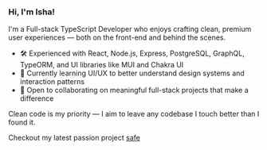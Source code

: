 <!---
IshaVenikar/IshaVenikar is a ✨ special ✨ repository because its `README.md` (this file) appears on your GitHub profile.
You can click the Preview link to take a look at your changes.
--->

### Hi, I'm Isha!

I'm a Full-stack TypeScript Developer who enjoys crafting clean, premium user experiences — both on the front-end and behind the scenes.  

- 🛠️ Experienced with React, Node.js, Express, PostgreSQL, GraphQL, TypeORM, and UI libraries like MUI and Chakra UI
- 🎨 Currently learning UI/UX to better understand design systems and interaction patterns
- 🤝 Open to collaborating on meaningful full-stack projects that make a difference

Clean code is my priority — I aim to leave any codebase I touch better than I found it.

Checkout my latest passion project [safe](https://github.com/IshaVenikar/safe)
<!---

---

### 📊 Contribution Snapshot

| Type              | Count   | Info                                        |
|-------------------|---------|----------------------------------------------|
| 💬 Commits        | `800+`  | Across personal and private repositories     |
| 🔀 Pull Requests  | `170+`  | Features, bug fixes, and refactors merged    |
| 🐛 Issues Fixed   | `30+`   | Reported, tracked, and resolved              |
| ✅ Code Reviews   | `20+`   | Reviewed and approved team PRs               |
| 📦 Projects Built | `10+`   | Full-stack apps built from scratch           |

> _Note: Some of these contributions were made in private repositories and may not appear on my public GitHub profile._
